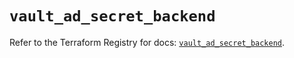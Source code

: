# `vault_ad_secret_backend`

Refer to the Terraform Registry for docs: [`vault_ad_secret_backend`](https://registry.terraform.io/providers/hashicorp/vault/4.4.0/docs/resources/ad_secret_backend).
